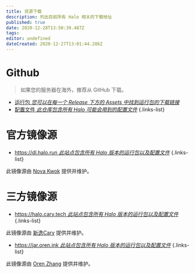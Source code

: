 ```yaml
---
title: 资源下载
description: 列出目前所有 Halo 相关的下载地址
published: true
date: 2020-12-28T13:50:39.487Z
tags: 
editor: undefined
dateCreated: 2020-12-27T13:01:44.286Z
---
```


# Github
> 如果您的服务器在海外，推荐从 GitHub 下载。

- [运行包 *您可以在每一个 Release 下方的 Assets 中找到运行包的下载链接*](https://github.com/halo-dev/halo/releases)
- [配置文件 *此仓库包含所有 Halo 可能会用到的配置文件*](https://github.com/halo-dev/halo-common)
{.links-list}

# 官方镜像源

- [https://dl.halo.run *此站点包含所有 Halo 版本的运行包以及配置文件*](https://dl.halo.run)
{.links-list}

此镜像源由 [Nova Kwok](https://nova.moe/) 提供并维护。

# 三方镜像源

- [https://halo.cary.tech *此站点包含所有 Halo 版本的运行包以及配置文件*](https://halo.cary.tech)
{.links-list}

此镜像源由 [新逸Cary](https://blog.xinac.cn) 提供并维护。

- [https://jar.oren.ink *此站点包含所有 Halo 版本的运行包以及配置文件*](https://jar.oren.ink)
{.links-list}

此镜像源由 [Oren Zhang](https://halo.oren.ink) 提供并维护。
